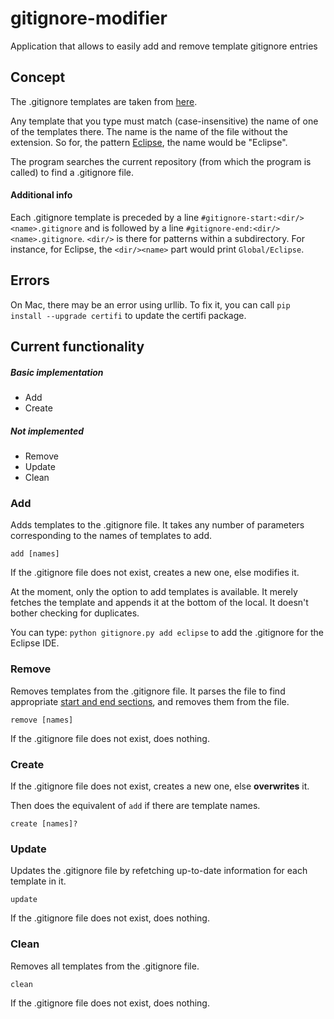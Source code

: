 # gitignore-modifier
Application that allows to easily add and remove template gitignore entries

## Concept

The .gitignore templates are taken from [here](https://github.com/github/gitignore).

Any template that you type must match (case-insensitive) the name of one of the templates there.
The name is the name of the file without the extension. So for, the pattern [Eclipse](https://github.com/github/gitignore/blob/master/Global/Eclipse.gitignore), the name would be
"Eclipse".

The program searches the current repository (from which the program is called) to find
a .gitignore file.

#### Additional info

Each .gitignore template is preceded by a line `#gitignore-start:<dir/><name>.gitignore` and is followed by
a line `#gitignore-end:<dir/><name>.gitignore`. `<dir/>` is there for patterns within a
subdirectory. For instance, for Eclipse, the `<dir/><name>` part would print `Global/Eclipse`.

## Errors
On Mac, there may be an error using urllib. To fix it, you can call
`pip install --upgrade certifi` to update the certifi package.

## Current functionality

##### Basic implementation

- Add
- Create

##### Not implemented

- Remove
- Update
- Clean

### Add

Adds templates to the .gitignore file. It takes any number of parameters corresponding
to the names of templates to add.

    add [names]

If the .gitignore file does not exist, creates a new one, else modifies it.

At the moment, only the option to add templates is available. It merely fetches the template
and appends it at the bottom of the local. It doesn't bother checking for duplicates.

You can type: `python gitignore.py add eclipse` to add the .gitignore for the Eclipse IDE.

### Remove

Removes templates from the .gitignore file. It parses the file to find appropriate
[start and end sections](#additional-info), and removes them from
the file.

    remove [names]

If the .gitignore file does not exist, does nothing.

### Create

If the .gitignore file does not exist, creates a new one, else **overwrites** it.

Then does the equivalent of `add` if there are template names.

    create [names]?

### Update

Updates the .gitignore file by refetching up-to-date information for each template in it.

    update

If the .gitignore file does not exist, does nothing.

### Clean

Removes all templates from the .gitignore file.

    clean

If the .gitignore file does not exist, does nothing.

